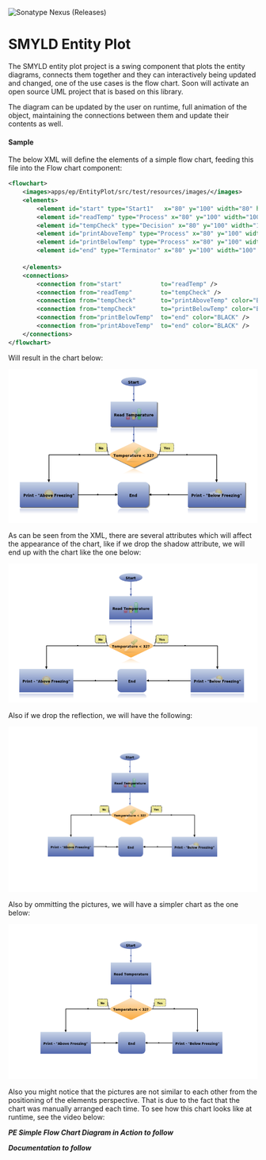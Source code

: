 ![Sonatype Nexus (Releases)](https://img.shields.io/nexus/r/org.smyld.app.ep/smyld-app-ep?server=https%3A%2F%2Foss.sonatype.org&style=plastic)

# SMYLD Entity Plot
The SMYLD entity plot project is a swing component that plots the entity diagrams, connects them together and they can interactively being updated and changed, one of the use cases is the flow chart. Soon will activate an open source UML project that is based on this library. 

The diagram can be updated by the user on runtime, full animation of the object, maintaining the connections between them and update their contents as well.

#### Sample
The below XML will define the elements of a simple flow chart, feeding this file into the Flow chart component:


```xml
<flowchart>
    <images>apps/ep/EntityPlot/src/test/resources/images/</images>
    <elements>
        <element id="start" type="Start1"   x="80" y="100" width="80" height="20" connTo="false" connFrom="true">Start</element>
        <element id="readTemp" type="Process" x="80" y="100" width="100" height="80" connTo="true" connFrom="true" reflect="true" shadow="true" bgImage="chart_48.png">Read Temperature</element>
        <element id="tempCheck" type="Decision" x="80" y="100" width="100" height="80" connTo="true" connFrom="true" reflect="true" shadow="true" bgImage="check_48.png">Temperature &lt; 32?</element>
        <element id="printAboveTemp" type="Process" x="80" y="100" width="100" height="80" connTo="true" connFrom="true" reflect="true" shadow="true" bgImage="sun_48.png">Print - "Above Freezing"</element>
        <element id="printBelowTemp" type="Process" x="80" y="100" width="100" height="80" connTo="true" connFrom="true" reflect="true" shadow="true" bgImage="cold_48.png">Print - "Below Freezing"</element>
        <element id="end" type="Terminator" x="80" y="100" width="100" height="80" connTo="true" connFrom="true" reflect="true" shadow="true">End</element>

    </elements>
    <connections>
        <connection from="start"           to="readTemp" />
        <connection from="readTemp"        to="tempCheck" />
        <connection from="tempCheck"       to="printAboveTemp" color="BLACK">No</connection>
        <connection from="tempCheck"       to="printBelowTemp" color="BLACK">Yes</connection>
        <connection from="printBelowTemp"  to="end" color="BLACK" />
        <connection from="printAboveTemp"  to="end" color="BLACK" />
    </connections>
</flowchart>

```

Will result in the chart below:

![Flow Chart Diagram Sample](../../docs/images/flowChart_sample_1.png)


As can be seen from the XML, there are several attributes which will affect the appearance of the chart, like if we drop the shadow attribute, we will end up with the chart like the one below:

![Flow Chart Diagram Sample](../../docs/images/flowChart_sample_1_noShadow.png)

Also if we drop the reflection, we will have the following:

![Flow Chart Diagram Sample](../../docs/images/flowChart_sample_1_noShadowNoReflect.png)

Also by ommitting the pictures, we will have a simpler chart as the one below:


![Flow Chart Diagram Sample](../../docs/images/flowChart_sample_1_empty.png)

Also you might notice that the pictures are not similar to each other from the positioning of the elements perspective. That is due to the fact that the chart was manually arranged each time. To see how this chart looks like at runtime, see the video below:


_**PE Simple Flow Chart Diagram in Action to follow**_






_**Documentation to follow**_
